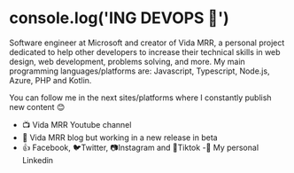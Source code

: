 # console.log('ING DEVOPS 👋')
Software engineer at Microsoft and creator of Vida MRR, a personal project dedicated to help other developers to increase their technical skills in web design, web development, problems solving, and more. My main programming languages/platforms are: Javascript, Typescript, Node.js, Azure, PHP and Kotlin.

You can follow me in the next sites/platforms where I constantly publish new content 😊

- 📺 Vida MRR Youtube channel
- 📝 Vida MRR blog but working in a new release in beta
- 👍 Facebook, 🐦Twitter, 📷Instagram and 🎵Tiktok
-💼 My personal Linkedin
